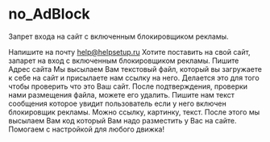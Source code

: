 # no_AdBlock
Запрет входа на сайт с включенным блокировщиком рекламы. 

Напишите на почту help@helpsetup.ru
Хотите поставить на свой сайт, запарет на вход с включенным блокировщиком рекламы.
Пишите Адрес сайта
Мы высылаем Вам текстовый файл, который вы загружаете к себе на сайт и присылаете нам ссылку на него.
Делается это для того чтобы проверить что это Ваш сайт.
После подтверждения, проверки нами размещения файла, можете его удалить.
Пишите нам текст сообщения которое увидит пользователь если у него включен блокировщик рекламы.
Можно ссылку, картинку, текст.
После этого мы высылаем Вам код который Вам надо разместить у Вас на сайте.
Помогаем с настройкой для любого движка!
